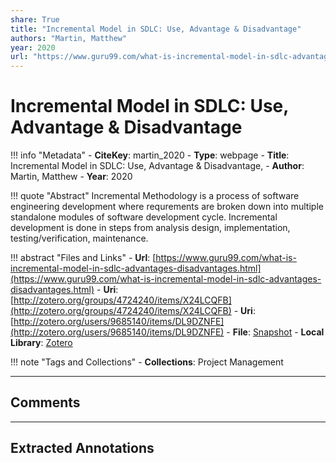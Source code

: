 ```yaml
---
share: True
title: "Incremental Model in SDLC: Use, Advantage & Disadvantage"
authors: "Martin, Matthew"
year: 2020
url: "https://www.guru99.com/what-is-incremental-model-in-sdlc-advantages-disadvantages.html"
---
```

# Incremental Model in SDLC: Use, Advantage & Disadvantage

!!! info "Metadata"
	- **CiteKey**: martin_2020
	- **Type**: webpage
	- **Title**: Incremental Model in SDLC: Use, Advantage & Disadvantage, 
	- **Author**: Martin, Matthew
	- **Year**: 2020 

!!! quote "Abstract"
	Incremental Methodology is a process of software engineering development where requrements are broken down into multiple standalone modules of software development cycle. Incremental development is done in steps from analysis design, implementation, testing/verification, maintenance.

!!! abstract "Files and Links"
	- **Url**: [https://www.guru99.com/what-is-incremental-model-in-sdlc-advantages-disadvantages.html](https://www.guru99.com/what-is-incremental-model-in-sdlc-advantages-disadvantages.html)
	- **Uri**: [http://zotero.org/groups/4724240/items/X24LCQFB](http://zotero.org/groups/4724240/items/X24LCQFB)
	- **Uri**: [http://zotero.org/users/9685140/items/DL9DZNFE](http://zotero.org/users/9685140/items/DL9DZNFE)
	- **File**: [Snapshot](file:///Users/jan/Zotero/storage/JPNWMVUN/what-is-incremental-model-in-sdlc-advantages-disadvantages.html)
	- **Local Library**: [Zotero]((zotero://select/library/items/DL9DZNFE))

!!! note "Tags and Collections"
	- **Collections**: Project Management

----

## Comments



----

## Extracted Annotations